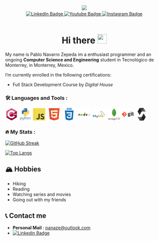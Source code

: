 <div id="header" align="center">
  <img src="https://media.giphy.com/media/CwTvSiWflgCGKgz5eb/giphy.gif" width="100"/>
</div>

<div id="badges" align="center">
  <a href="https://linkedin.com/in/panaze/">
    <img src="https://img.shields.io/badge/LinkedIn-blue?style=for-the-badge&logo=linkedin&logoColor=white" alt="LinkedIn Badge"/>
  </a>
  <a href="https://www.youtube.com/channel/UCWEdyWioII4BlrcjyH848Gw">
    <img src="https://img.shields.io/badge/YouTube-red?style=for-the-badge&logo=youtube&logoColor=white" alt="Youtube Badge"/>
  </a>
  <a href="">
    <img src="https://img.shields.io/badge/Instagram-important?style=for-the-badge&logo=instagram&logoColor=white" alt="Instagram Badge"/>
  </a>
</div>

<div id="profile-views" align= "center">
   <img align= "center" src="https://komarev.com/ghpvc/?username=panaze&style=flat-square&color=blue" alt=""/>
</div >

<h1 align = "center">
  Hi there
  <img src="https://media.giphy.com/media/hvRJCLFzcasrR4ia7z/giphy.gif" width="30" height="30"/>
</h1>

My name is Pablo Navarro Zepeda im a enthusiast programmer and an ongoing **Computer Science and Engineering** student in Tecnológico de Monterrey, in Monterrey, Mexico.

I’m currently enrolled in the following certifications:
- Full Stack Development Course by _Digital House_

### :hammer_and_wrench: Languages and Tools :

<div>
   <img src="https://raw.githubusercontent.com/devicons/devicon/1119b9f84c0290e0f0b38982099a2bd027a48bf1/icons/cplusplus/cplusplus-original.svg" title="C++" **alt="C++" width="40" height="40"/>
  <img src="https://raw.githubusercontent.com/devicons/devicon/1119b9f84c0290e0f0b38982099a2bd027a48bf1/icons/python/python-original-wordmark.svg" title="Python" **alt="Python" width="40" height="40"/>
    <img src="https://github.com/devicons/devicon/blob/master/icons/javascript/javascript-original.svg" title="JavaScript" alt="JavaScript" width="40" height="40"/>&nbsp;
  <img src="https://github.com/devicons/devicon/blob/master/icons/html5/html5-original.svg" title="HTML5" alt="HTML" width="40" height="40"/>&nbsp;
  <img src="https://github.com/devicons/devicon/blob/master/icons/css3/css3-plain-wordmark.svg"  title="CSS3" alt="CSS" width="40" height="40"/>&nbsp;
   <img src="https://github.com/devicons/devicon/blob/master/icons/nodejs/nodejs-original-wordmark.svg" title="NodeJS" alt="NodeJS" width="40" height="40"/>&nbsp;
  <img src="https://github.com/devicons/devicon/blob/master/icons/mysql/mysql-original-wordmark.svg" title="MySQL"  alt="MySQL" width="40" height="40"/>&nbsp;
    <img src="https://raw.githubusercontent.com/devicons/devicon/1119b9f84c0290e0f0b38982099a2bd027a48bf1/icons/mongodb/mongodb-original-wordmark.svg" title="MongoDB" **alt="MongoDB" width="40" height="40"/>
  <img src="https://github.com/devicons/devicon/blob/master/icons/git/git-original-wordmark.svg" title="Git" **alt="Git" width="40" height="40"/>
  <img src="https://raw.githubusercontent.com/devicons/devicon/1119b9f84c0290e0f0b38982099a2bd027a48bf1/icons/solidity/solidity-original.svg" title="Solidity" **alt="Solidity" width="40" height="40"/>
</div>

### :fire: My Stats :
[![GitHub Streak](http://github-readme-streak-stats.herokuapp.com?user=panaze&theme=dark&background=000000)](https://git.io/streak-stats)

[![Top Langs](https://github-readme-stats.vercel.app/api/top-langs/?username=panaze&layout=compact&theme=vision-friendly-dark)](https://github.com/anuraghazra/github-readme-stats)

 ## 🏔 Hobbies 
- Hiking
- Reading
- Watching series and movies
- Going out with my friends
  
## 📞 Contact me 
- **Personal Mail** : panaze@outlook.com
- [![Linkedin Badge](https://img.shields.io/badge/-LinkedIn-blue?style=flat&logo=Linkedin&logoColor=white)](https://linkedin.com/in/panaze/)


